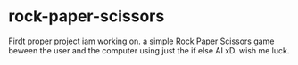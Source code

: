 # rock-paper-scissors

Firdt proper project iam working on.
a simple Rock Paper Scissors game beween the user and the computer using just the if else AI xD.
wish me luck.
